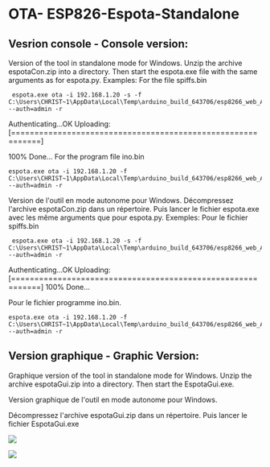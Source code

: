 # OTA- ESP826-Espota-Standalone

## Vesrion console - Console version:

Version of the tool in standalone mode for Windows. Unzip the archive espotaCon.zip into a directory. Then start the espota.exe file with the same arguments as for espota.py.
Examples:
For the file spiffs.bin

     espota.exe ota -i 192.168.1.20 -s -f C:\Users\CHRIST~1\AppData\Local\Temp\arduino_build_643706/esp8266_web_Alexa.spiffs.bin --auth=admin -r

 Authenticating...OK
 Uploading: [============================================================]

100% Done...
For the program file ino.bin

    espota.exe ota -i 192.168.1.20 -f C:\Users\CHRIST~1\AppData\Local\Temp\arduino_build_643706/esp8266_web_Alexa.ino.bin --auth=admin -r
    
Version de l'outil en mode autonome pour Windows.
Décompressez l'archive espotaCon.zip dans un répertoire. Puis lancer le fichier espota.exe avec les même arguments que pour espota.py.
Exemples:
Pour le fichier spiffs.bin

     espota.exe ota -i 192.168.1.20 -s -f C:\Users\CHRIST~1\AppData\Local\Temp\arduino_build_643706/esp8266_web_Alexa.spiffs.bin --auth=admin -r

 Authenticating...OK
 Uploading: [============================================================]
 100% Done...

Pour le fichier programme ino.bin.

    espota.exe ota -i 192.168.1.20 -f C:\Users\CHRIST~1\AppData\Local\Temp\arduino_build_643706/esp8266_web_Alexa.ino.bin --auth=admin -r

## Version graphique - Graphic Version:

Graphique  version of the tool in standalone mode for Windows. Unzip the archive espotaGui.zip into a directory. Then start the EspotaGui.exe.

Version graphique de l'outil en mode autonome pour Windows.

Décompressez l'archive espotaGui.zip dans un répertoire. Puis lancer le fichier EspotaGui.exe

![](https://github.com/christophe94700/OTA-ESP826-Espota-Standalone/blob/master/EspotaGuiEN.PNG)

![](https://github.com/christophe94700/OTA-ESP826-Espota-Standalone/blob/master/EspotaGuiFR.PNG)
